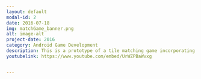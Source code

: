 ```yaml
---
layout: default
modal-id: 2
date: 2016-07-18
img: matchGame_banner.png
alt: image-alt
project-date: 2016
category: Android Game Development
description: This is a prototype of a tile matching game incorporating RPG elements.  Tile pieces react dynamically and real time allowing the player to make multiple changes to the board before executing their move.
youtubelink: https://www.youtube.com/embed/UrWZPBaWvxg


---
```

